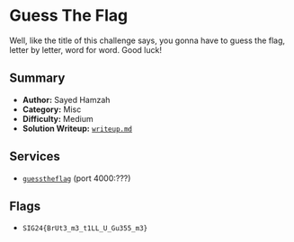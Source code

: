 # Guess The Flag

Well, like the title of this challenge says, you gonna have to guess the flag, letter by letter, word for word. Good luck!

## Summary
- **Author:** Sayed Hamzah
- **Category:** Misc
- **Difficulty:** Medium
- **Solution Writeup:** [`writeup.md`](./soln/writeup.md)

## Services
- [`guesstheflag`](./service) (port 4000:???)

## Flags
- `SIG24{BrUt3_m3_t1LL_U_Gu355_m3}`
